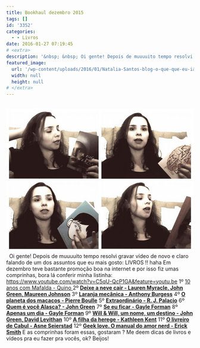 ```yaml
---
title: Bookhaul dezembro 2015
tags: []
id: '3352'
categories:
  - - Livros
date: 2016-01-27 07:19:45
# <extra>
description: '&nbsp; &nbsp; Oi gente! Depois de muuuuito tempo resolvi gravar vídeo de novo e claro falando de um dos assuntos que eu mais gosto: LIVROS !! haha Em dezembro teve bastante promoção boa na internet e por isso fiz umas comprinhas, bora lá conferir minha listinha: 1º 10 anos com Mafalda &#8211; Quino 2º Deixe a neve cair &#8211; Lauren Myracle, John Green, Maureen Johnson 3º Laranja mecânica &#8211; Anthony Burgess 4º O planeta dos macacos &#8211; Pierre Boulle 5º Extraordinário &#8211; R. J. Palacio 6º Quem é você Alasca? &#8211; John Green 7º Se eu ficar &#8211; Gayle Forman 8º Apenas um dia &#8211; Gayle Forman 9º Will &amp; Will, um nome, um destino &#8211; John Green, David Levithan 10º A filha da herege &#8211; Kathleen Kent 11º O livreiro de Cabul &#8211; Asne Seierstad 12º Geek love. O &hellip;'
featured_image: 
  url: '/wp-content/uploads/2016/01/Natalia-Santos-blog-o-que-que-eu-ia-falar.jpg'
  width: null
  height: null
# </extra>
---
```


  [![bookhaul dezembro - natalia santos - o que que eu ia falar](/wp-content/uploads/2016/01/Natalia-Santos-blog-o-que-que-eu-ia-falar.jpg)](/wp-content/uploads/2016/01/Natalia-Santos-blog-o-que-que-eu-ia-falar.jpg)   Oi gente! Depois de muuuuito tempo resolvi gravar vídeo de novo e claro falando de um dos assuntos que eu mais gosto: LIVROS !! haha Em dezembro teve bastante promoção boa na internet e por isso fiz umas comprinhas, bora lá conferir minha listinha: https://www.youtube.com/watch?v=C5qU-QcP1GA&feature=youtu.be 1º [10 anos com Mafalda - Quino ](http://www.submarino.com.br/produto/7170242/livro-10-anos-com-mafalda) 2º **[Deixe a neve cair - Lauren Myracle, John Green, Maureen Johnson](http://www.submarino.com.br/produto/116041541/livro-deixe-a-neve-cair)** 3º **[Laranja mecânica - Anthony Burgess](http://www.submarino.com.br/produto/263570/livro-laranja-mecanica)** 4º **[O planeta dos macacos - Pierre Boulle](http://www.submarino.com.br/produto/122449818/livro-o-planeta-dos-macacos)** 5º **[Extraordinário - R. J. Palacio](http://www.submarino.com.br/produto/112722956/livro-extraordinario)** 6º **[Quem é você Alasca? - John Green](http://www.saraiva.com.br/quem-e-voce-alasca-edicao-comemorativa-de-10-anos-8894264.html)** 7º **[Se eu ficar - Gayle Forman](http://www.saraiva.com.br/se-eu-ficar-7590738.html)** 8º **[Apenas um dia - Gayle Forman](http://www.saraiva.com.br/apenas-um-dia-8205132.html)** 9º **[Will & Will, um nome, um destino - John Green, David Levithan](http://www.submarino.com.br/produto/113769844/livro-will-e-will-um-nome-um-destino)** 10º **[A filha da herege - Kathleen Kent](http://www.submarino.com.br/produto/7354421/livro-a-filha-da-herege)** 11º **[O livreiro de Cabul - Asne Seierstad](http://www.saraiva.com.br/o-livreiro-de-cabul-1386655.html)** 12º **[Geek love. O manual do amor nerd - Erick Smith](http://www.submarino.com.br/produto/119254913/livro-geek-love)** E as comprinhas foram essas, gostaram ? Me deem dicas de livros e vídeos pra eu fazer pra vocês, ok? Beijos!
